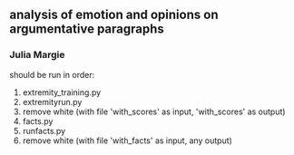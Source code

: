 ## analysis of emotion and opinions on argumentative paragraphs ## 
### Julia Margie ###

should be run in order:
1. extremity_training.py
2. extremityrun.py
3. remove white (with file 'with_scores' as input, 'with_scores' as output)
4. facts.py
5. runfacts.py
6. remove white (with file 'with_facts' as input, any output)
